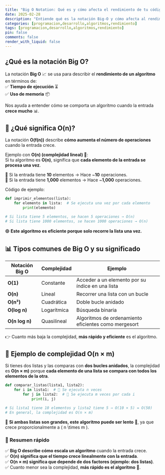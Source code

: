```yaml
---
title: "Big O Notation: Qué es y cómo afecta el rendimiento de tu código"
date: 2025-02-28
description: "Entiende qué es la notación Big-O y cómo afecta al rendimiento de los algoritmos. Aprende a analizar la complejidad temporal para optimizar tus programas y tomar mejores decisiones en desarrollo de software."
categories: [programacion,desarrollo,algoritmos,rendimiento]
tags: [programacion,desarrollo,algoritmos,rendimiento]
pin: false
comments: false
render_with_liquid: false
---
```


## **¿Qué es la notación Big O?**  
La notación **Big O** 📈 se usa para describir el **rendimiento de un algoritmo** en términos de:  
✅ **Tiempo de ejecución** ⏳  
✅ **Uso de memoria** 📦  

Nos ayuda a entender cómo se comporta un algoritmo cuando la entrada **crece mucho** 📊.  


## 🧐 **¿Qué significa O(n)?**  
La notación **O(f(n))** describe **cómo aumenta el número de operaciones** cuando la entrada crece.  

Ejemplo con **O(n) (complejidad lineal) 🔄**:  
Si tu algoritmo es **O(n)**, significa que **cada elemento de la entrada se procesa una vez**.  

📌 Si la entrada tiene **10** elementos → Hace ~**10** operaciones.  
📌 Si la entrada tiene **1,000** elementos → Hace ~**1,000** operaciones.  

Código de ejemplo:  

```python
def imprimir_elementos(lista):
    for elemento in lista:  # Se ejecuta una vez por cada elemento
        print(elemento)  

# Si lista tiene 5 elementos, se hacen 5 operaciones → O(n)
# Si lista tiene 1000 elementos, se hacen 1000 operaciones → O(n)
```

🟢 **Este algoritmo es eficiente porque solo recorre la lista una vez.**  

## 📊 **Tipos comunes de Big O y su significado**  

| Notación Big O | Complejidad | Ejemplo |
|--------------|------------|--------|
| **O(1)** | Constante | Acceder a un elemento por su índice en una lista |
| **O(n)** | Lineal | Recorrer una lista con un bucle |
| **O(n²)** | Cuadrática | Doble bucle anidado |
| **O(log n)** | Logarítmica | Búsqueda binaria |
| **O(n log n)** | Quasilineal | Algoritmos de ordenamiento eficientes como mergesort |

👉 Cuanto más baja la complejidad, **más rápido y eficiente** es el algoritmo.  

## 🤯 **Ejemplo de complejidad O(n × m)**  
Si tienes dos listas y las comparas con **dos bucles anidados**, la complejidad es **O(n × m)** porque **cada elemento de una lista se compara con todos los elementos de la otra**.  

```python
def comparar_listas(lista1, lista2):
    for i in lista1:  # 🔄 Se ejecuta n veces
        for j in lista2:  # 🔄 Se ejecuta m veces por cada i
            print(i, j)  

# Si lista1 tiene 10 elementos y lista2 tiene 5 → O(10 × 5) = O(50)
# En general, la complejidad es O(n × m)
```

🛑 **Si ambas listas son grandes, este algoritmo puede ser lento** 🐢, ya que crece proporcionalmente a \( n \times m \).  

### 🎯 **Resumen rápido**  
✅ **Big O describe cómo escala un algoritmo** cuando la entrada crece.  
✅ **O(n) significa que el tiempo crece linealmente con la entrada**.  
✅ **O(n × m) significa que depende de dos factores (ejemplo: dos listas)**.  
✅ Cuanto menor sea la complejidad, **más rápido es el algoritmo** 🚀.
